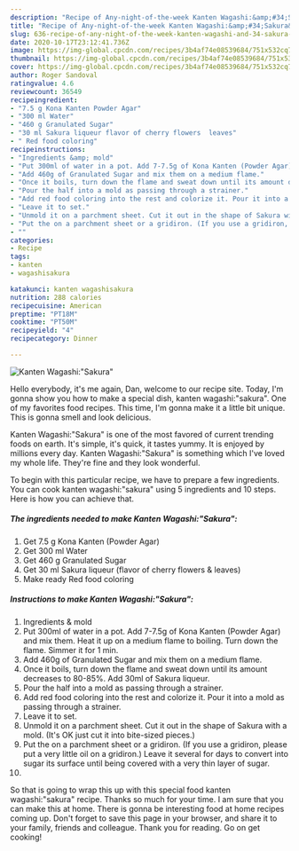 ```yaml
---
description: "Recipe of Any-night-of-the-week Kanten Wagashi:&amp;#34;Sakura&amp;#34;"
title: "Recipe of Any-night-of-the-week Kanten Wagashi:&amp;#34;Sakura&amp;#34;"
slug: 636-recipe-of-any-night-of-the-week-kanten-wagashi-and-34-sakura-and-34
date: 2020-10-17T23:12:41.736Z
image: https://img-global.cpcdn.com/recipes/3b4af74e08539684/751x532cq70/kanten-wagashisakura-recipe-main-photo.jpg
thumbnail: https://img-global.cpcdn.com/recipes/3b4af74e08539684/751x532cq70/kanten-wagashisakura-recipe-main-photo.jpg
cover: https://img-global.cpcdn.com/recipes/3b4af74e08539684/751x532cq70/kanten-wagashisakura-recipe-main-photo.jpg
author: Roger Sandoval
ratingvalue: 4.6
reviewcount: 36549
recipeingredient:
- "7.5 g Kona Kanten Powder Agar"
- "300 ml Water"
- "460 g Granulated Sugar"
- "30 ml Sakura liqueur flavor of cherry flowers  leaves"
- " Red food coloring"
recipeinstructions:
- "Ingredients &amp; mold"
- "Put 300ml of water in a pot. Add 7-7.5g of Kona Kanten (Powder Agar) and mix them. Heat it up on a medium flame to boiling. Turn down the flame. Simmer it for 1 min."
- "Add 460g of Granulated Sugar and mix them on a medium flame."
- "Once it boils, turn down the flame and sweat down until its amount decreases to 80-85%. Add 30ml of Sakura liqueur."
- "Pour the half into a mold as passing through a strainer."
- "Add red food coloring into the rest and colorize it. Pour it into a mold as passing through a strainer."
- "Leave it to set."
- "Unmold it on a parchment sheet. Cut it out in the shape of Sakura with a mold. (It&#39;s OK just cut it into bite-sized pieces.)"
- "Put the on a parchment sheet or a gridiron. (If you use a gridiron, please put a very little oil on a gridiron.) Leave it several for days to convert into sugar its surface until being covered with a very thin layer of sugar."
- ""
categories:
- Recipe
tags:
- kanten
- wagashisakura

katakunci: kanten wagashisakura 
nutrition: 288 calories
recipecuisine: American
preptime: "PT18M"
cooktime: "PT50M"
recipeyield: "4"
recipecategory: Dinner

---
```



![Kanten Wagashi:&#34;Sakura&#34;](https://img-global.cpcdn.com/recipes/3b4af74e08539684/751x532cq70/kanten-wagashisakura-recipe-main-photo.jpg)

Hello everybody, it's me again, Dan, welcome to our recipe site. Today, I'm gonna show you how to make a special dish, kanten wagashi:&#34;sakura&#34;. One of my favorites food recipes. This time, I'm gonna make it a little bit unique. This is gonna smell and look delicious.

Kanten Wagashi:&#34;Sakura&#34; is one of the most favored of current trending foods on earth. It's simple, it's quick, it tastes yummy. It is enjoyed by millions every day. Kanten Wagashi:&#34;Sakura&#34; is something which I've loved my whole life. They're fine and they look wonderful.




To begin with this particular recipe, we have to prepare a few ingredients. You can cook kanten wagashi:&#34;sakura&#34; using 5 ingredients and 10 steps. Here is how you can achieve that.

<!--inarticleads1-->

##### The ingredients needed to make Kanten Wagashi:&#34;Sakura&#34;:

1. Get 7.5 g Kona Kanten (Powder Agar)
1. Get 300 ml Water
1. Get 460 g Granulated Sugar
1. Get 30 ml Sakura liqueur (flavor of cherry flowers &amp; leaves)
1. Make ready  Red food coloring




<!--inarticleads2-->

##### Instructions to make Kanten Wagashi:&#34;Sakura&#34;:

1. Ingredients &amp; mold
1. Put 300ml of water in a pot. Add 7-7.5g of Kona Kanten (Powder Agar) and mix them. Heat it up on a medium flame to boiling. Turn down the flame. Simmer it for 1 min.
1. Add 460g of Granulated Sugar and mix them on a medium flame.
1. Once it boils, turn down the flame and sweat down until its amount decreases to 80-85%. Add 30ml of Sakura liqueur.
1. Pour the half into a mold as passing through a strainer.
1. Add red food coloring into the rest and colorize it. Pour it into a mold as passing through a strainer.
1. Leave it to set.
1. Unmold it on a parchment sheet. Cut it out in the shape of Sakura with a mold. (It&#39;s OK just cut it into bite-sized pieces.)
1. Put the on a parchment sheet or a gridiron. (If you use a gridiron, please put a very little oil on a gridiron.) Leave it several for days to convert into sugar its surface until being covered with a very thin layer of sugar.
1. 




So that is going to wrap this up with this special food kanten wagashi:&#34;sakura&#34; recipe. Thanks so much for your time. I am sure that you can make this at home. There is gonna be interesting food at home recipes coming up. Don't forget to save this page in your browser, and share it to your family, friends and colleague. Thank you for reading. Go on get cooking!
